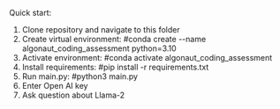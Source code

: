Quick start:

1) Clone repository and navigate to this folder
2) Create virtual environment: #conda create --name algonaut_coding_assessment python=3.10
3) Activate environment: #conda activate algonaut_coding_assessment
5) Install requirements: #pip install -r requirements.txt
6) Run main.py: #python3 main.py
7) Enter Open AI key
8) Ask question about Llama-2

